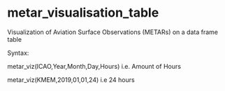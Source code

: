 # metar_visualisation_table
Visualization of Aviation Surface Observations (METARs) on a data frame table 


Syntax: 

metar_viz(ICAO,Year,Month,Day,Hours) i.e. Amount of Hours

metar_viz(KMEM,2019,01,01,24) i.e 24 hours
